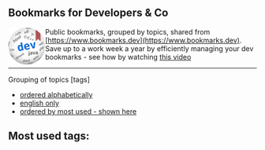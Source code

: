 Bookmarks for Developers & Co
---
<img align="left" src="images/bookmarks.dev-logo-md.png">

Public bookmarks, grouped by topics, shared from  [https://www.bookmarks.dev](https://www.bookmarks.dev). Save up to
a work week a year by efficiently managing your dev bookmarks - see how by watching [this video](https://youtu.be/2jGRqGDwoTM)

---
Grouping of topics [tags]
 * [ordered alphabetically](tags-alphabetically.md)
 * [english only](tags-alphabetically-en.md)
 * [ordered by most used - shown here](tags-by-size.md)

Most used tags:
---
